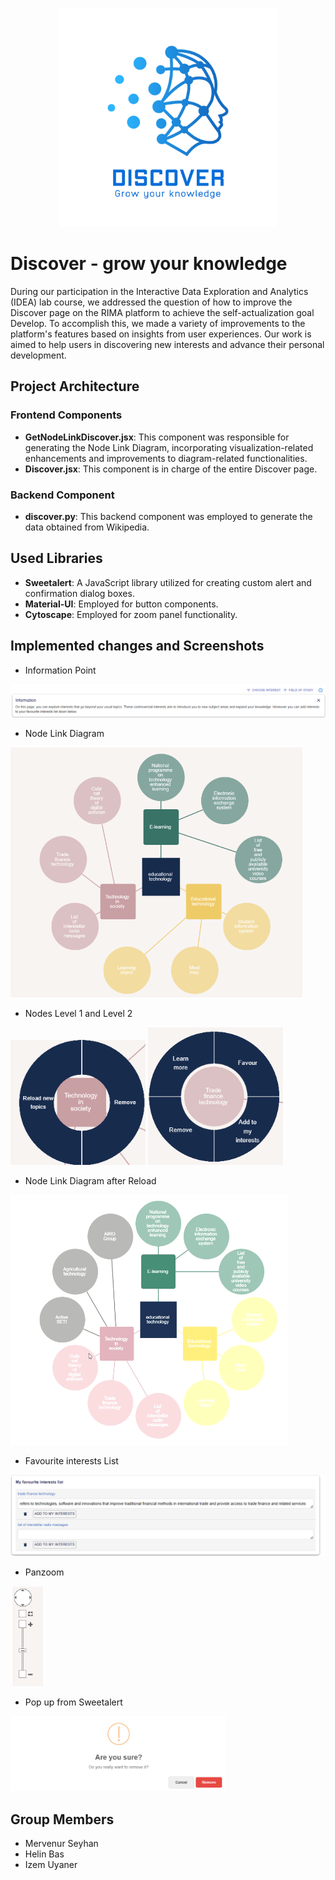 <p align="center">
<img height="350px" src="RIMA-Frontend/nodejs/public/images/Logo.png" alt="re-frame logo"></a></p>

# Discover - grow your knowledge
During our participation in the Interactive Data Exploration and Analytics (IDEA) lab course, we addressed the question of how to improve the Discover page on the RIMA platform to achieve the self-actualization goal Develop. To accomplish this, we made a variety of improvements to the platform's features based on insights from user experiences. Our work is aimed to help users in discovering new interests and advance  their personal development.

## Project Architecture
### Frontend Components
- **GetNodeLinkDiscover.jsx**: This component was responsible for generating the Node Link Diagram, incorporating visualization-related enhancements and improvements to diagram-related functionalities.
- **Discover.jsx**: This component is in charge of the entire Discover page.
### Backend Component
- **discover.py**: This backend component was employed to generate the data obtained from Wikipedia. 

## Used Libraries
- **Sweetalert**: A JavaScript library utilized for creating custom alert and confirmation dialog boxes.
- **Material-UI**: Employed for button components.
- **Cytoscape**: Employed for zoom panel functionality.

## Implemented changes and Screenshots 
- Information Point
<img src="RIMA-Frontend/nodejs/public/images/InformationPoint.png" alt="re-frame logo">

- Node Link Diagram
<img height="400px" src="RIMA-Frontend/nodejs/public/images/NodeLinkDiagram.png">

- Nodes Level 1 and Level 2
<img height="200px" src="RIMA-Frontend/nodejs/public/images/NodeLevel1.png" alt="re-frame logo">
<img height="220px" src="RIMA-Frontend/nodejs/public/images/NodeLevel2.png" alt="re-frame logo">

- Node Link Diagram after Reload
<img height="400px" src="RIMA-Frontend/nodejs/public/images/NLD.png" alt="re-frame logo">

- Favourite interests List
<img  src="RIMA-Frontend/nodejs/public/images/FavourList.png" alt="re-frame logo">

- Panzoom
<img height="160px" src="RIMA-Frontend/nodejs/public/images/Panzoom.png" alt="re-frame logo">

- Pop up from Sweetalert
<img height="120px" src="RIMA-Frontend/nodejs/public/images/Popup.png" alt="re-frame logo">


## Group Members
- Mervenur Seyhan
- Helin Bas
- Izem Uyaner

